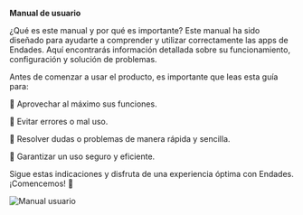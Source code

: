 **Manual de usuario**

¿Qué es este manual y por qué es importante?
Este manual ha sido diseñado para ayudarte a comprender y utilizar correctamente las apps de Endades. Aquí encontrarás información detallada sobre su funcionamiento, configuración y solución de problemas.

Antes de comenzar a usar el producto, es importante que leas esta guía para:

🔹 Aprovechar al máximo sus funciones.

🔹 Evitar errores o mal uso.

🔹 Resolver dudas o problemas de manera rápida y sencilla.

🔹 Garantizar un uso seguro y eficiente.

Sigue estas indicaciones y disfruta de una experiencia óptima con Endades. ¡Comencemos! 🚀

![Manual usuario](Imagenes/manual_usuario.gif)
